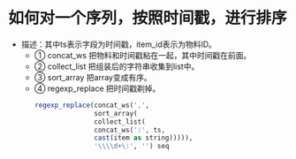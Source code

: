 # 如何对一个序列，按照时间戳，进行排序
- 描述：其中ts表示字段为时间戳，item_id表示为物料ID。
    - ① concat_ws 把物料和时间戳粘在一起，其中时间戳在前面。
    - ② collect_list 把组装后的字符串收集到list中。
    - ③ sort_array 把array变成有序。
    - ④ regexp_replace 把时间戳剃掉。
        ```sql
        regexp_replace(concat_ws(',', 
                       sort_array(
                       collect_list(
                       concat_ws(':', ts, 
                       cast(item as string))))), 
                       '\\\\d+\:', '') seq
        ```


